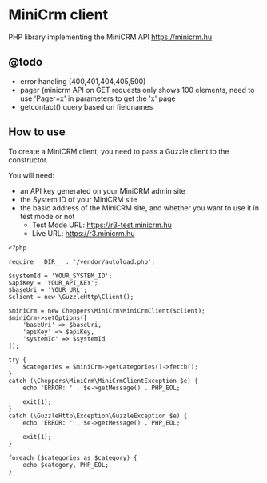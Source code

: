 # MiniCrm client
PHP library implementing the MiniCRM API https://minicrm.hu

## @todo
- error handling (400,401,404,405,500)
- pager (minicrm API on GET requests only shows 100 elements, need to use 'Pager=x' in parameters to get the 'x' page
- getcontact() query based on fieldnames

## How to use
To create a MiniCRM client, you need to pass a Guzzle client to the constructor.

You will need:
- an API key generated on your MiniCRM admin site
- the System ID of your MiniCRM site
- the basic address of the MiniCRM site, and whether you want to use it in test mode or not
  - Test Mode URL: https://r3-test.minicrm.hu
  - Live URL: https://r3.minicrm.hu

```
<?php

require __DIR__ . '/vendor/autoload.php';

$systemId = 'YOUR_SYSTEM_ID';
$apiKey = 'YOUR_API_KEY';
$baseUri = 'YOUR_URL';
$client = new \GuzzleHttp\Client();

$miniCrm = new Cheppers\MiniCrm\MiniCrmClient($client);
$miniCrm->setOptions([
    'baseUri' => $baseUri,
    'apiKey' => $apiKey,
    'systemId' => $systemId
]);

try {
    $categories = $miniCrm->getCategories()->fetch();
}
catch (\Cheppers\MiniCrm\MiniCrmClientException $e) {
    echo 'ERROR: ' . $e->getMessage() . PHP_EOL;

    exit(1);
}
catch (\GuzzleHttp\Exception\GuzzleException $e) {
    echo 'ERROR: ' . $e->getMessage() . PHP_EOL;

    exit(1);
}

foreach ($categories as $category) {
    echo $category, PHP_EOL;
}

```
